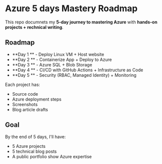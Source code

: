 # Azure 5 days Mastery Roadmap

This repo documnets my **5-day journey to mastering Azure** with **hands-on projects + rechnical writing**.

## Roadmap
- **Day 1 ** - Deploy Linux VM + Host website
- **Day 2 ** - Containerize App + Deploy to Azure
- **Day 3 ** - Azure SQL + Blob Storage
- **Day 4 ** - CI/CD with GitHub Actions + Infrastructure as Code
- **Day 5 ** - Security (RBAC, Managed Identity) + Monitoring

Each project has:
- Source code
- Azure deployment steps
- Screenshots
- Blog article drafts

## Goal
By the end of 5 days, I'll have:
- 5 Azure projects
- 5 technical blog posts
- A public portfolio show Azure expertise